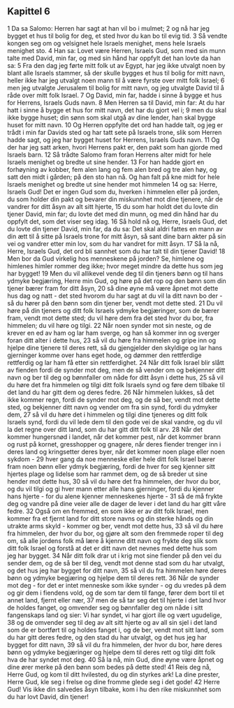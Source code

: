 ## Kapittel 6

1 Da sa Salomo: Herren har sagt at han vil bo i mulmet;
2 og nå har jeg bygget et hus til bolig for deg, et sted hvor du kan bo til evig tid.
3 Så vendte kongen seg om og velsignet hele Israels menighet, mens hele Israels menighet sto.
4 Han sa: Lovet være Herren, Israels Gud, som med sin munn talte med David, min far, og med sin hånd har oppfylt det han lovte da han sa:
5 Fra den dag jeg førte mitt folk ut av Egypt, har jeg ikke utvalgt noen by blant alle Israels stammer, så der skulle bygges et hus til bolig for mitt navn, heller ikke har jeg utvalgt noen mann til å være fyrste over mitt folk Israel;
6 men jeg utvalgte Jerusalem til bolig for mitt navn, og jeg utvalgte David til å råde over mitt folk Israel.
7 Og David, min far, hadde i sinne å bygge et hus for Herrens, Israels Guds navn.
8 Men Herren sa til David, min far: At du har hatt i sinne å bygge et hus for mitt navn, det har du gjort vel i;
9 men du skal ikke bygge huset; din sønn som skal utgå av dine lender, han skal bygge huset for mitt navn.
10 Og Herren oppfylte det ord han hadde talt, og jeg er trådt i min far Davids sted og har tatt sete på Israels trone, slik som Herren hadde sagt, og jeg har bygget huset for Herrens, Israels Guds navn.
11 Og der har jeg satt arken, hvori Herrens pakt er, den pakt som han gjorde med Israels barn.
12 Så trådte Salomo fram foran Herrens alter midt for hele Israels menighet og bredte ut sine hender.
13 For han hadde gjort en forhøyning av kobber, fem alen lang og fem alen bred og tre alen høy, og satt den midt i gården; på den sto han nå. Og han falt på kne midt for hele Israels menighet og bredte ut sine hender mot himmelen
14 og sa: Herre, Israels Gud! Det er ingen Gud som du, hverken i himmelen eller på jorden, du som holder din pakt og bevarer din miskunnhet mot dine tjenere, når de vandrer for ditt åsyn av alt sitt hjerte,
15 du som har holdt det du lovte din tjener David, min far; du lovte det med din munn, og med din hånd har du oppfylt det, som det viser seg idag.
16 Så hold nå og, Herre, Israels Gud, det du lovte din tjener David, min far, da du sa: Det skal aldri fattes en mann av din ætt til å sitte på Israels trone for mitt åsyn, så sant dine barn akter på sin vei og vandrer etter min lov, som du har vandret for mitt åsyn.
17 Så la nå, Herre, Israels Gud, det ord bli sannhet som du har talt til din tjener David!
18 Men bor da Gud virkelig hos menneskene på jorden? Se, himlene og himlenes himler rommer deg ikke; hvor meget mindre da dette hus som jeg har bygget!
19 Men du vil allikevel vende deg til din tjeners bønn og til hans ydmyke begjæring, Herre min Gud, og høre på det rop og den bønn som din tjener bærer fram for ditt åsyn,
20 så dine øyne må være åpnet mot dette hus dag og natt - det sted hvorom du har sagt at du vil la ditt navn bo der - så du hører på den bønn som din tjener ber, vendt mot dette sted.
21 Du vil høre på din tjeners og ditt folk Israels ydmyke begjæringer, som de bærer fram, vendt mot dette sted; du vil høre dem fra det sted hvor du bor, fra himmelen; du vil høre og tilgi.
22 Når noen synder mot sin neste, og de krever en ed av ham og lar ham sverge, og han så kommer inn og sverger foran ditt alter i dette hus,
23 så vil du høre fra himmelen og gripe inn og hjelpe dine tjenere til deres rett, så du gjengjelder den skyldige og lar hans gjerninger komme over hans eget hode, og dømmer den rettferdige rettferdig og lar ham få etter sin rettferdighet.
24 Når ditt folk Israel blir slått av fienden fordi de synder mot deg, men de så vender om og bekjenner ditt navn og ber til deg og bønnfaller om nåde for ditt åsyn i dette hus,
25 så vil du høre det fra himmelen og tilgi ditt folk Israels synd og føre dem tilbake til det land du har gitt dem og deres fedre.
26 Når himmelen lukkes, så det ikke kommer regn, fordi de synder mot deg, og de så ber, vendt mot dette sted, og bekjenner ditt navn og vender om fra sin synd, fordi du ydmyker dem,
27 så vil du høre det i himmelen og tilgi dine tjeneres og ditt folk Israels synd, fordi du vil lede dem til den gode vei de skal vandre, og du vil la det regne over ditt land, som du har gitt ditt folk til arv.
28 Når det kommer hungersnød i landet, når det kommer pest, når det kommer brann og rust på kornet, gresshopper og gnagere, når deres fiender trenger inn i deres land og kringsetter deres byer, når det kommer noen plage eller noen sykdom -
29 hver gang da noe menneske eller hele ditt folk Israel bærer fram noen bønn eller ydmyk begjæring, fordi de hver for seg kjenner sitt hjertes plage og lidelse som har rammet dem, og de så breder ut sine hender mot dette hus,
30 så vil du høre det fra himmelen, der hvor du bor, og du vil tilgi og gi hver mann etter alle hans gjerninger, fordi du kjenner hans hjerte - for du alene kjenner menneskenes hjerte -
31 så de må frykte deg og vandre på dine veier alle de dager de lever i det land du har gitt våre fedre.
32 Også om en fremmed, en som ikke er av ditt folk Israel, men kommer fra et fjernt land for ditt store navns og din sterke hånds og din utrakte arms skyld - kommer og ber, vendt mot dette hus,
33 så vil du høre fra himmelen, der hvor du bor, og gjøre alt som den fremmede roper til deg om, så alle jordens folk må lære å kjenne ditt navn og frykte deg slik som ditt folk Israel og forstå at det er ditt navn det nevnes med dette hus som jeg har bygget.
34 Når ditt folk drar ut i krig mot sine fiender på den vei du sender dem, og de så ber til deg, vendt mot denne stad som du har utvalgt, og det hus jeg har bygget for ditt navn,
35 så vil du fra himmelen høre deres bønn og ydmyke begjæring og hjelpe dem til deres rett.
36 Når de synder mot deg - for det er intet menneske som ikke synder - og du vredes på dem og gir dem i fiendens vold, og de som tar dem til fange, fører dem bort til et annet land, fjernt eller nær,
37 men de så tar seg det til hjerte i det land hvor de holdes fanget, og omvender seg og bønnfaller deg om nåde i sitt fangenskaps land og sier: Vi har syndet, vi har gjort ille og vært ugudelige,
38 og de omvender seg til deg av alt sitt hjerte og av all sin sjel i det land som de er bortført til og holdes fanget i, og de ber, vendt mot sitt land, som du har gitt deres fedre, og den stad du har utvalgt, og det hus jeg har bygget for ditt navn,
39 så vil du fra himmelen, der hvor du bor, høre deres bønn og ydmyke begjæringer og hjelpe dem til deres rett og tilgi ditt folk hva de har syndet mot deg.
40 Så la nå, min Gud, dine øyne være åpnet og dine ører merke på den bønn som bedes på dette sted!
41 Reis deg nå, Herre Gud, og kom til ditt hvilested, du og din styrkes ark! La dine prester, Herre Gud, kle seg i frelse og dine fromme glede seg i det gode!
42 Herre Gud! Vis ikke din salvedes åsyn tilbake, kom i hu den rike miskunnhet som du har lovt David, din tjener!
